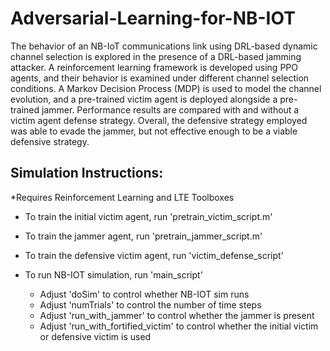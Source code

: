 # Adversarial-Learning-for-NB-IOT

The behavior of an NB-IoT communications link using DRL-based dynamic channel selection is explored in the presence of a DRL-based jamming attacker. A reinforcement learning framework is developed using PPO agents, and their behavior is examined under different channel selection conditions. A Markov Decision Process (MDP) is used to model the channel evolution, and a pre-trained victim agent is deployed alongside a pre-trained jammer. Performance results are compared with and without a victim agent defense strategy. Overall, the defensive strategy employed was able to evade the jammer, but not effective enough to be a viable defensive strategy.

## Simulation Instructions:

*Requires Reinforcement Learning and LTE Toolboxes

- To train the initial victim agent, run 'pretrain_victim_script.m'
- To train the jammer agent, run 'pretrain_jammer_script.m'
- To train the defensive victim agent, run 'victim_defense_script'

- To run NB-IOT simulation, run 'main_script'
	- Adjust 'doSim' to control whether NB-IOT sim runs
	- Adjust 'numTrials' to control the number of time steps
	- Adjust 'run_with_jammer' to control whether the jammer is present
	- Adjust 'run_with_fortified_victim' to control whether the initial victim or defensive victim is used

